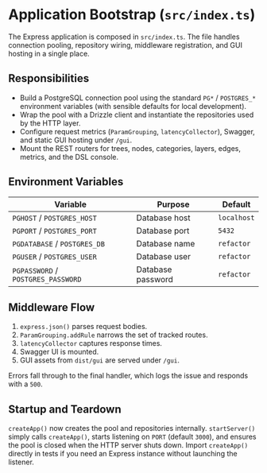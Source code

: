 # Application Bootstrap (`src/index.ts`)

The Express application is composed in `src/index.ts`. The file handles connection pooling, repository wiring, middleware registration, and GUI hosting in a single place.

## Responsibilities
- Build a PostgreSQL connection pool using the standard `PG*` / `POSTGRES_*` environment variables (with sensible defaults for local development).
- Wrap the pool with a Drizzle client and instantiate the repositories used by the HTTP layer.
- Configure request metrics (`ParamGrouping`, `latencyCollector`), Swagger, and static GUI hosting under `/gui`.
- Mount the REST routers for trees, nodes, categories, layers, edges, metrics, and the DSL console.

## Environment Variables

| Variable | Purpose | Default |
| -------- | ------- | ------- |
| `PGHOST` / `POSTGRES_HOST` | Database host | `localhost` |
| `PGPORT` / `POSTGRES_PORT` | Database port | `5432` |
| `PGDATABASE` / `POSTGRES_DB` | Database name | `refactor` |
| `PGUSER` / `POSTGRES_USER` | Database user | `refactor` |
| `PGPASSWORD` / `POSTGRES_PASSWORD` | Database password | `refactor` |

## Middleware Flow
1. `express.json()` parses request bodies.
2. `ParamGrouping.addRule` narrows the set of tracked routes.
3. `latencyCollector` captures response times.
4. Swagger UI is mounted.
5. GUI assets from `dist/gui` are served under `/gui`.

Errors fall through to the final handler, which logs the issue and responds with a `500`.

## Startup and Teardown
`createApp()` now creates the pool and repositories internally. `startServer()` simply calls `createApp()`, starts listening on `PORT` (default `3000`), and ensures the pool is closed when the HTTP server shuts down. Import `createApp()` directly in tests if you need an Express instance without launching the listener.

